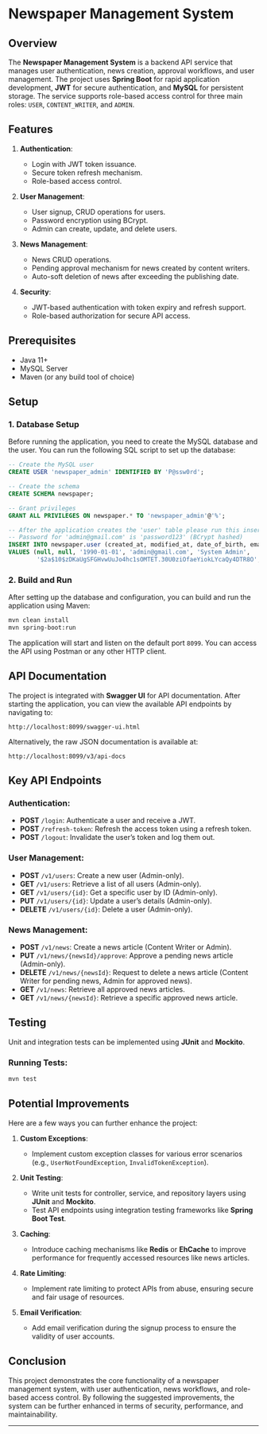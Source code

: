 
# Newspaper Management System

## Overview

The **Newspaper Management System** is a backend API service that manages user authentication, news creation, approval workflows, and user management. The project uses **Spring Boot** for rapid application development, **JWT** for secure authentication, and **MySQL** for persistent storage. The service supports role-based access control for three main roles: `USER`, `CONTENT_WRITER`, and `ADMIN`.

## Features

1. **Authentication**:
    - Login with JWT token issuance.
    - Secure token refresh mechanism.
    - Role-based access control.

2. **User Management**:
    - User signup, CRUD operations for users.
    - Password encryption using BCrypt.
    - Admin can create, update, and delete users.

3. **News Management**:
    - News CRUD operations.
    - Pending approval mechanism for news created by content writers.
    - Auto-soft deletion of news after exceeding the publishing date.

4. **Security**:
    - JWT-based authentication with token expiry and refresh support.
    - Role-based authorization for secure API access.

## Prerequisites

- Java 11+
- MySQL Server
- Maven (or any build tool of choice)

## Setup

### 1. Database Setup

Before running the application, you need to create the MySQL database and the user. You can run the following SQL script to set up the database:

```sql
-- Create the MySQL user
CREATE USER 'newspaper_admin' IDENTIFIED BY 'P@ssw0rd';

-- Create the schema
CREATE SCHEMA newspaper;

-- Grant privileges
GRANT ALL PRIVILEGES ON newspaper.* TO 'newspaper_admin'@'%';

-- After the application creates the 'user' table please run this insert statement.
-- Password for 'admin@gmail.com' is 'password123' (BCrypt hashed)
INSERT INTO newspaper.user (created_at, modified_at, date_of_birth, email, full_name, password, role, created_by_id, modified_by_id)
VALUES (null, null, '1990-01-01', 'admin@gmail.com', 'System Admin',
        '$2a$10$zDKaUgSFGHvwUuJo4hc1sOMTET.30U0ziOfaeYiokLYcaQy4DTR8O', 'ADMIN', null, null);
```

### 2. Build and Run

After setting up the database and configuration, you can build and run the application using Maven:

```bash
mvn clean install
mvn spring-boot:run
```

The application will start and listen on the default port `8099`. You can access the API using Postman or any other HTTP client.

## API Documentation

The project is integrated with **Swagger UI** for API documentation. After starting the application, you can view the available API endpoints by navigating to:

```
http://localhost:8099/swagger-ui.html
```

Alternatively, the raw JSON documentation is available at:

```
http://localhost:8099/v3/api-docs
```

## Key API Endpoints

### Authentication:
- **POST** `/login`: Authenticate a user and receive a JWT.
- **POST** `/refresh-token`: Refresh the access token using a refresh token.
- **POST** `/logout`: Invalidate the user’s token and log them out.

### User Management:
- **POST** `/v1/users`: Create a new user (Admin-only).
- **GET** `/v1/users`: Retrieve a list of all users (Admin-only).
- **GET** `/v1/users/{id}`: Get a specific user by ID (Admin-only).
- **PUT** `/v1/users/{id}`: Update a user’s details (Admin-only).
- **DELETE** `/v1/users/{id}`: Delete a user (Admin-only).

### News Management:
- **POST** `/v1/news`: Create a news article (Content Writer or Admin).
- **PUT** `/v1/news/{newsId}/approve`: Approve a pending news article (Admin-only).
- **DELETE** `/v1/news/{newsId}`: Request to delete a news article (Content Writer for pending news, Admin for approved news).
- **GET** `/v1/news`: Retrieve all approved news articles.
- **GET** `/v1/news/{newsId}`: Retrieve a specific approved news article.

## Testing

Unit and integration tests can be implemented using **JUnit** and **Mockito**.

### Running Tests:

```bash
mvn test
```

## Potential Improvements

Here are a few ways you can further enhance the project:

1. **Custom Exceptions**:
    - Implement custom exception classes for various error scenarios (e.g., `UserNotFoundException`, `InvalidTokenException`).

2. **Unit Testing**:
    - Write unit tests for controller, service, and repository layers using **JUnit** and **Mockito**.
    - Test API endpoints using integration testing frameworks like **Spring Boot Test**.

3. **Caching**:
    - Introduce caching mechanisms like **Redis** or **EhCache** to improve performance for frequently accessed resources like news articles.

4. **Rate Limiting**:
    - Implement rate limiting to protect APIs from abuse, ensuring secure and fair usage of resources.

5. **Email Verification**:
    - Add email verification during the signup process to ensure the validity of user accounts.
## Conclusion

This project demonstrates the core functionality of a newspaper management system, with user authentication, news workflows, and role-based access control. By following the suggested improvements, the system can be further enhanced in terms of security, performance, and maintainability.

---